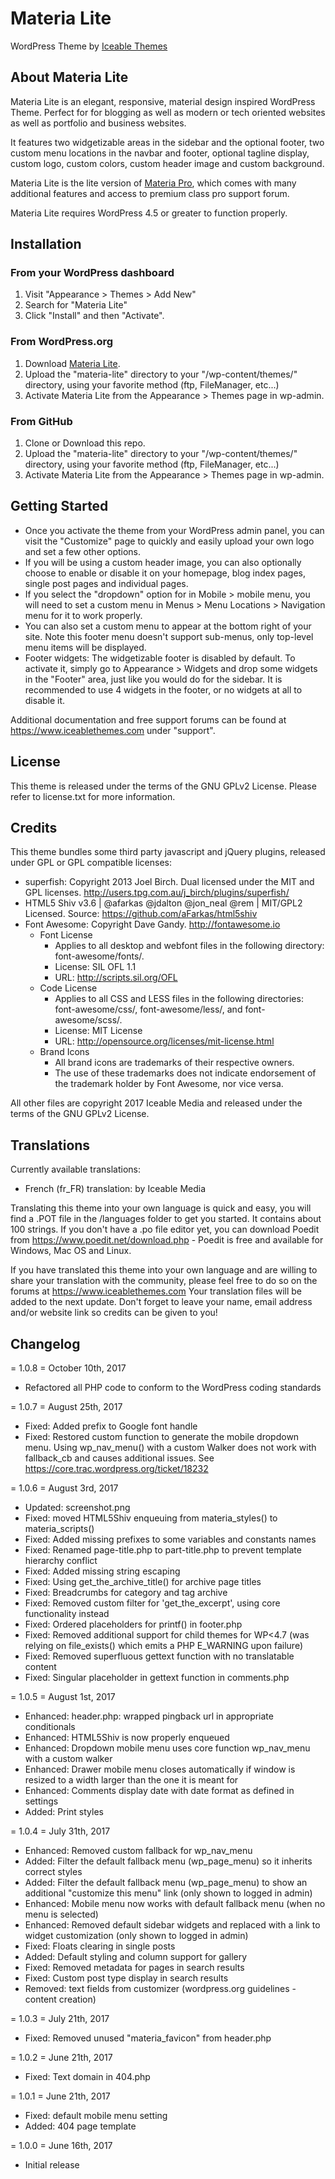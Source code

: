 # Materia Lite
WordPress Theme by [Iceable Themes](https://www.iceablethemes.com)  

## About Materia Lite

Materia Lite is an elegant, responsive, material design inspired WordPress Theme. Perfect for for blogging as well as modern or tech oriented websites as well as portfolio and business websites.

It features two widgetizable areas in the sidebar and the optional footer, two custom menu locations in the navbar and footer, optional tagline display, custom logo, custom colors, custom header image and custom background.

Materia Lite is the lite version of [Materia Pro](https://www.iceablethemes.com/shop/materia-pro), which comes with many additional features and access to premium class pro support forum.

Materia Lite requires WordPress 4.5 or greater to function properly.

## Installation

### From your WordPress dashboard

1. Visit "Appearance > Themes > Add New"
2. Search for "Materia Lite"
3. Click "Install" and then "Activate".

### From WordPress.org

1. Download [Materia Lite](https://wordpress.org/themes/materia-lite/).
2. Upload the "materia-lite" directory to your "/wp-content/themes/" directory, using your favorite method (ftp, FileManager, etc...)
3. Activate Materia Lite from the Appearance > Themes page in wp-admin.

### From GitHub

1. Clone or Download this repo.
2. Upload the "materia-lite" directory to your "/wp-content/themes/" directory, using your favorite method (ftp, FileManager, etc...)
3. Activate Materia Lite from the Appearance > Themes page in wp-admin.

## Getting Started

* Once you activate the theme from your WordPress admin panel, you can visit the "Customize" page to quickly and easily upload your own logo and set a few other options.
* If you will be using a custom header image, you can also optionally choose to enable or disable it on your homepage, blog index pages, single post pages and individual pages.
* If you select the "dropdown" option for in Mobile > mobile menu, you will need to set a custom menu in Menus > Menu Locations > Navigation menu for it to work properly.
* You can also set a custom menu to appear at the bottom right of your site. Note this footer menu doesn't support sub-menus, only top-level menu items will be displayed.
* Footer widgets: The widgetizable footer is disabled by default. To activate it, simply go to Appearance > Widgets and drop some widgets in the "Footer" area, just like you would do for the sidebar. It is recommended to use 4 widgets in the footer, or no widgets at all to disable it.

Additional documentation and free support forums can be found at https://www.iceablethemes.com under "support".

## License

This theme is released under the terms of the GNU GPLv2 License.
Please refer to license.txt for more information.

## Credits

This theme bundles some third party javascript and jQuery plugins, released under GPL or GPL compatible licenses:
* superfish: Copyright 2013 Joel Birch. Dual licensed under the MIT and GPL licenses. http://users.tpg.com.au/j_birch/plugins/superfish/
* HTML5 Shiv v3.6 | @afarkas @jdalton @jon_neal @rem | MIT/GPL2 Licensed. Source: https://github.com/aFarkas/html5shiv
* Font Awesome: Copyright Dave Gandy. http://fontawesome.io
	* Font License
		* Applies to all desktop and webfont files in the following directory: font-awesome/fonts/.
		* License: SIL OFL 1.1
		* URL: http://scripts.sil.org/OFL
	* Code License
		* Applies to all CSS and LESS files in the following directories: font-awesome/css/, font-awesome/less/, and font-awesome/scss/.
		* License: MIT License
		* URL: http://opensource.org/licenses/mit-license.html
	* Brand Icons
		* All brand icons are trademarks of their respective owners.
		* The use of these trademarks does not indicate endorsement of the trademark holder by Font Awesome, nor vice versa.

All other files are copyright 2017 Iceable Media and released under the terms of the GNU GPLv2 License.

## Translations

Currently available translations:

* French (fr_FR) translation: by Iceable Media

Translating this theme into your own language is quick and easy, you will find a .POT file in the /languages folder to get you started. It contains about 100 strings.
If you don't have a .po file editor yet, you can download Poedit from https://www.poedit.net/download.php - Poedit is free and available for Windows, Mac OS and Linux.

If you have translated this theme into your own language and are willing to share your translation with the community, please feel free to do so on the forums at https://www.iceablethemes.com
Your translation files will be added to the next update. Don't forget to leave your name, email address and/or website link so credits can be given to you!

## Changelog

= 1.0.8 =
October 10th, 2017
* Refactored all PHP code to conform to the WordPress coding standards

= 1.0.7 =
August 25th, 2017
* Fixed: Added prefix to Google font handle
* Fixed: Restored custom function to generate the mobile dropdown menu. Using wp_nav_menu() with a custom Walker does not work with fallback_cb and causes additional issues. See https://core.trac.wordpress.org/ticket/18232

= 1.0.6 =
August 3rd, 2017
* Updated: screenshot.png
* Fixed: moved HTML5Shiv enqueuing from materia_styles() to materia_scripts()
* Fixed: Added missing prefixes to some variables and constants names
* Fixed: Renamed page-title.php to part-title.php to prevent template hierarchy conflict
* Fixed: Added missing string escaping
* Fixed: Using get_the_archive_title() for archive page titles
* Fixed: Breadcrumbs for category and tag archive
* Fixed: Removed custom filter for 'get_the_excerpt', using core functionality instead
* Fixed: Ordered placeholders for printf() in footer.php
* Fixed: Removed additional support for child themes for WP<4.7 (was relying on file_exists() which emits a PHP E_WARNING upon failure)
* Fixed: Removed superfluous gettext function with no translatable content
* Fixed: Singular placeholder in gettext function in comments.php

= 1.0.5 =
August 1st, 2017
* Enhanced: header.php: wrapped pingback url in appropriate conditionals
* Enhanced: HTML5Shiv is now properly enqueued
* Enhanced: Dropdown mobile menu uses core function wp_nav_menu with a custom walker
* Enhanced: Drawer mobile menu closes automatically if window is resized to a width larger than the one it is meant for
* Enhanced: Comments display date with date format as defined in settings
* Added: Print styles

= 1.0.4 =
July 31th, 2017
* Enhanced: Removed custom fallback for wp_nav_menu
* Added: Filter the default fallback menu (wp_page_menu) so it inherits correct styles
* Added: Filter the default fallback menu (wp_page_menu) to show an additional "customize this menu" link (only shown to logged in admin)
* Enhanced: Mobile menu now works with default fallback menu (when no menu is selected)
* Enhanced: Removed default sidebar widgets and replaced with a link to widget customization (only shown to logged in admin)
* Fixed: Floats clearing in single posts
* Added: Default styling and column support for gallery
* Fixed: Removed metadata for pages in search results
* Fixed: Custom post type display in search results
* Removed: text fields from customizer (wordpress.org guidelines - content creation)

= 1.0.3 =
July 21th, 2017
* Fixed: Removed unused "materia_favicon" from header.php

= 1.0.2 =
June 21th, 2017
* Fixed: Text domain in 404.php

= 1.0.1 =
June 21th, 2017
* Fixed: default mobile menu setting
* Added: 404 page template

= 1.0.0 =
June 16th, 2017
* Initial release

